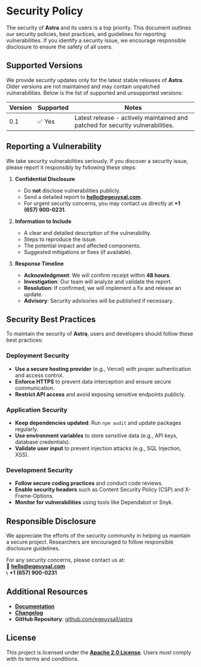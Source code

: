 # Security Policy

The security of **Astra** and its users is a top priority. This document outlines our security policies, best practices, and guidelines for reporting vulnerabilities. If you identify a security issue, we encourage responsible disclosure to ensure the safety of all users.

## Supported Versions

We provide security updates only for the latest stable releases of **Astra**. Older versions are not maintained and may contain unpatched vulnerabilities. Below is the list of supported and unsupported versions:

| Version | Supported | Notes |
|---------|----------|-------|
| 0.1     | ✅ Yes   | Latest release - actively maintained and patched for security vulnerabilities. |

## Reporting a Vulnerability

We take security vulnerabilities seriously. If you discover a security issue, please report it responsibly by following these steps:

1. **Confidential Disclosure**  
   - Do **not** disclose vulnerabilities publicly.  
   - Send a detailed report to **[hello@egeuysal.com](mailto:hello@egeuysal.com)**.  
   - For urgent security concerns, you may contact us directly at **+1 (657) 900-0231**.  

2. **Information to Include**  
   - A clear and detailed description of the vulnerability.  
   - Steps to reproduce the issue.  
   - The potential impact and affected components.  
   - Suggested mitigations or fixes (if available).  

3. **Response Timeline**  
   - **Acknowledgment**: We will confirm receipt within **48 hours**.  
   - **Investigation**: Our team will analyze and validate the report.  
   - **Resolution**: If confirmed, we will implement a fix and release an update.  
   - **Advisory**: Security advisories will be published if necessary.  

## Security Best Practices

To maintain the security of **Astra**, users and developers should follow these best practices:

### Deployment Security
- **Use a secure hosting provider** (e.g., Vercel) with proper authentication and access control.  
- **Enforce HTTPS** to prevent data interception and ensure secure communication.  
- **Restrict API access** and avoid exposing sensitive endpoints publicly.  

### Application Security
- **Keep dependencies updated**: Run `npm audit` and update packages regularly.  
- **Use environment variables** to store sensitive data (e.g., API keys, database credentials).  
- **Validate user input** to prevent injection attacks (e.g., SQL Injection, XSS).  

### Development Security
- **Follow secure coding practices** and conduct code reviews.  
- **Enable security headers** such as Content Security Policy (CSP) and X-Frame-Options.  
- **Monitor for vulnerabilities** using tools like Dependabot or Snyk.  

## Responsible Disclosure

We appreciate the efforts of the security community in helping us maintain a secure project. Researchers are encouraged to follow responsible disclosure guidelines.

For any security concerns, please contact us at:  
📧 **[hello@egeuysal.com](mailto:hello@egeuysal.com)**  
📞 **+1 (657) 900-0231**  

## Additional Resources

- **[Documentation](https://www.astra.egeuysal.com/documentation/)**  
- **[Changelog](https://www.astra.egeuysal.com/changelog/)**  
- **GitHub Repository**: [github.com/egeuysall/astra](https://github.com/egeuysall/astra)  

## License

This project is licensed under the **[Apache 2.0 License](https://www.apache.org/licenses/LICENSE-2.0)**. Users must comply with its terms and conditions.
